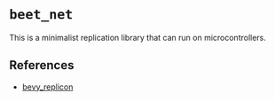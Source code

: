 # `beet_net`


This is a minimalist replication library that can run on microcontrollers.



## References

- [bevy_replicon](https://docs.rs/bevy_replicon/latest/bevy_replicon/)
